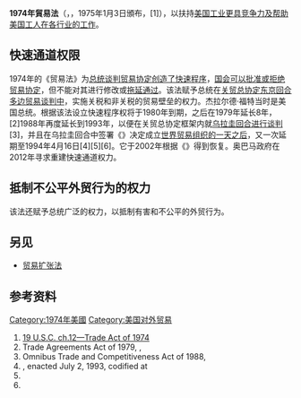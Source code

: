 **1974年貿易法**（，，1975年1月3日頒布，\[1\]），以扶持[美国工业更具竞争力及帮助美国工人在各行业的工作](../Page/美国.md "wikilink")。

## 快速通道权限

1974年的《贸易法》为[总统谈判贸易协定创造了快速程序](../Page/美国总统.md "wikilink")，[国会可以批准或拒绝贸易协定](../Page/美国国会.md "wikilink")，但不能对其进行修改或[拖延通过](../Page/冗長辯論.md "wikilink")。该法赋予总统在[关贸总协定东京回合多边贸易谈判中](https://zh.wikipedia.org/wiki/关贸总协定 "wikilink")，实施关税和非关税的贸易壁垒的权力。杰拉尔德·福特当时是美国总统。根据该法设立快速程序权将于1980年到期，之后在1979年延长8年，\[2\]1988年再度延长到1993年，以便在关贸总协定框架内就[乌拉圭回合进行谈判](https://zh.wikipedia.org/wiki/乌拉圭回合 "wikilink")\[3\]，并且在乌拉圭回合中签署《》决定成立[世界贸易组织的一天之后](../Page/世界贸易组织.md "wikilink")，又一次延期至1994年4月16日\[4\]\[5\]\[6\]。它于2002年根据《》得到恢复。奥巴马政府在2012年寻求重建快速通道权力。

## 抵制不公平外贸行为的权力

该法还赋予总统广泛的权力，以抵制有害和不公平的外贸行为。

## 另见

  - [贸易扩张法](https://zh.wikipedia.org/wiki/贸易扩张法 "wikilink")

## 参考资料

<references/>

[Category:1974年美國](https://zh.wikipedia.org/wiki/Category:1974年美國 "wikilink")
[Category:美国对外贸易](https://zh.wikipedia.org/wiki/Category:美国对外贸易 "wikilink")

1.  [19 U.S.C. ch.12—Trade Act
    of 1974](http://www.gpo.gov/fdsys/browse/collectionUScode.action?collectionCode=USCODE&searchPath=Title+19%2FCHAPTER+12&oldPath=Title+19&isCollapsed=true&selectedYearFrom=2011&ycord=986)
2.  Trade Agreements Act of 1979, ,
3.  Omnibus Trade and Competitiveness Act of 1988,
4.  , enacted July 2, 1993, codified at
5.
6.